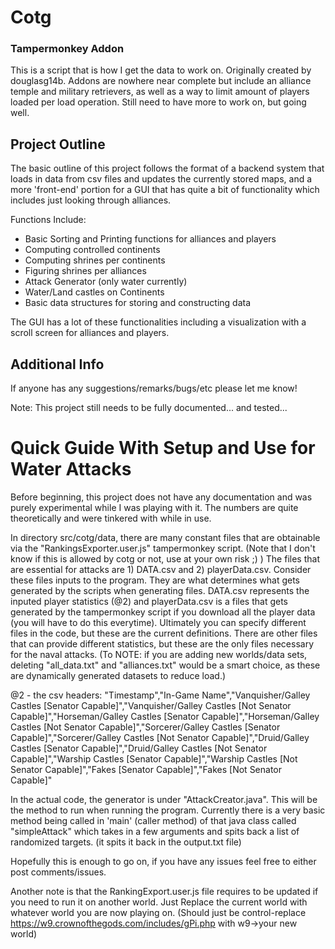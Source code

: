 # Cotg

### Tampermonkey Addon

This is a script that is how I get the data to work on. Originally created by douglasg14b. Addons are nowhere near complete but include an alliance temple and military retrievers, as well as a way to limit amount of players loaded per load operation. Still need to have more to work on, but going well. 


## Project Outline

The basic outline of this project follows the format of a backend system that loads in data from csv files and updates the currently stored maps, and a more 'front-end' portion for a GUI that has quite a bit of functionality which includes just looking through alliances. 

Functions Include:
* Basic Sorting and Printing functions for alliances and players
* Computing controlled continents
* Computing shrines per continents
* Figuring shrines per alliances
* Attack Generator (only water currently)
* Water/Land castles on Continents
* Basic data structures for storing and constructing data

The GUI has a lot of these functionalities including a visualization with a scroll screen for alliances and players.

## Additional Info 

If anyone has any suggestions/remarks/bugs/etc please let me know!

Note: This project still needs to be fully documented... and tested...

# Quick Guide With Setup and Use for Water Attacks

Before beginning, this project does not have any documentation and was purely experimental while I was playing with it. The numbers are quite theoretically and were tinkered with while in use.

In directory src/cotg/data, there are many constant files that are obtainable via the "RankingsExporter.user.js" tampermonkey script. (Note that I don't know if this is allowed by cotg or not, use at your own risk ;) ) The files that are essential for attacks are 1) DATA.csv and 2) playerData.csv. Consider these files inputs to the program. They are what determines what gets generated by the scripts when generating files. DATA.csv represents the inputed player statistics (@2) and playerData.csv is a files that gets generated by the tampermonkey script if you download all the player data (you will have to do this everytime). Ultimately you can specify different files in the code, but these are the current definitions. There are other files that can provide different statistics, but these are the only files necessary for the naval attacks. (To NOTE: if you are adding new worlds/data sets, deleting "all_data.txt" and "alliances.txt" would be a smart choice, as these are dynamically generated datasets to reduce load.)

@2 - the csv headers: "Timestamp","In-Game Name","Vanquisher/Galley Castles [Senator Capable]","Vanquisher/Galley Castles [Not Senator Capable]","Horseman/Galley Castles [Senator Capable]","Horseman/Galley Castles [Not Senator Capable]","Sorcerer/Galley Castles [Senator Capable]","Sorcerer/Galley Castles [Not Senator Capable]","Druid/Galley Castles [Senator Capable]","Druid/Galley Castles [Not Senator Capable]","Warship Castles [Senator Capable]","Warship Castles [Not Senator Capable]","Fakes  [Senator Capable]","Fakes  [Not Senator Capable]"

In the actual code, the generator is under "AttackCreator.java". This will be the method to run when running the program. Currently there is a very basic method being called in 'main' (caller method) of that java class called "simpleAttack" which takes in a few arguments and spits back a list of randomized targets. (it spits it back in the output.txt file)

Hopefully this is enough to go on, if you have any issues feel free to either post comments/issues.

Another note is that the RankingExport.user.js file requires to be updated if you need to run it on another world. Just Replace the current world with whatever world you are now playing on. (Should just be control-replace https://w9.crownofthegods.com/includes/gPi.php with w9->your new world)
 
